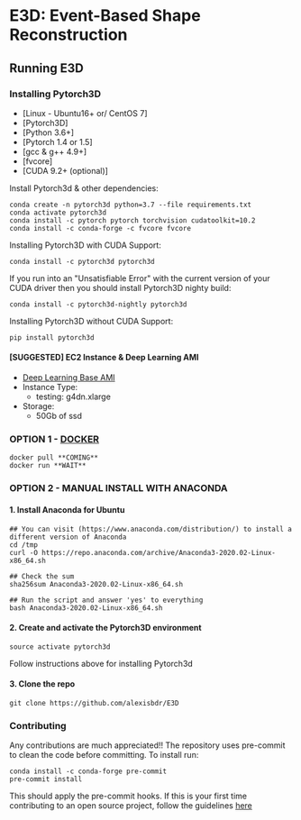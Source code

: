 # E3D: Event-Based Shape Reconstruction

## Running E3D

### Installing Pytorch3D
* [Linux - Ubuntu16+ or/ CentOS 7]
* [Pytorch3D]
* [Python 3.6+]
* [Pytorch 1.4 or 1.5]
* [gcc & g++ 4.9+]
* [fvcore]
* [CUDA 9.2+ (optional)]

Install Pytorch3d & other dependencies:
```
conda create -n pytorch3d python=3.7 --file requirements.txt
conda activate pytorch3d
conda install -c pytorch pytorch torchvision cudatoolkit=10.2
conda install -c conda-forge -c fvcore fvcore
```
Installing Pytorch3D with CUDA Support:
```
conda install -c pytorch3d pytorch3d
```
If you run into an "Unsatisfiable Error" with the current version of your CUDA driver then you should install Pytorch3D nighty build:
```
conda install -c pytorch3d-nightly pytorch3d
```
Installing Pytorch3D without CUDA Support:
```
pip install pytorch3d
```

#### [SUGGESTED] EC2 Instance & Deep Learning AMI
* [Deep Learning Base AMI](https://aws.amazon.com/marketplace/pp/B07Y3VDBNS)
* Instance Type:
    * testing: g4dn.xlarge
* Storage:
    * 50Gb of ssd

### OPTION 1 - [DOCKER]()
```
docker pull **COMING**
docker run **WAIT**
```

### OPTION 2 - MANUAL INSTALL WITH ANACONDA
#### 1. Install Anaconda for Ubuntu
```
## You can visit (https://www.anaconda.com/distribution/) to install a different version of Anaconda
cd /tmp
curl -O https://repo.anaconda.com/archive/Anaconda3-2020.02-Linux-x86_64.sh

## Check the sum
sha256sum Anaconda3-2020.02-Linux-x86_64.sh

## Run the script and answer 'yes' to everything
bash Anaconda3-2020.02-Linux-x86_64.sh
```

#### 2. Create and activate the Pytorch3D environment
```
source activate pytorch3d
```
Follow instructions above for installing Pytorch3d

#### 3. Clone the repo
```
git clone https://github.com/alexisbdr/E3D
```

### Contributing
Any contributions are much appreciated!!
The repository uses pre-commit to clean the code before committing. To install run:
```
conda install -c conda-forge pre-commit
pre-commit install
```
This should apply the pre-commit hooks. If this is your first time contributing to an open source project, follow the guidelines [here](https://github.com/firstcontributions/first-contributions) 
